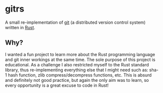 # gitrs

A small re-implementation of [git](https://git-scm.com/) (a distributed version
control system) written in [Rust](https://www.rust-lang.org/).

## Why?

I wanted a fun project to learn more about the Rust programming language and git
inner workings at the same time. The sole purpose of this project is
educational. As a challenge I also restricted myself to the Rust standard
library, thus re-implementing everything else that I might need such as: sha-1
hash function, zlib compress/decompress functions, etc. This is absurd and
definitely not good practice, but again the only aim was to learn, so every
opportunity is a great excuse to code in Rust!
